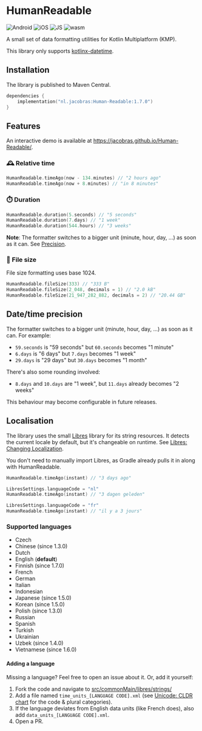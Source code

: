 # HumanReadable

![Android](http://img.shields.io/badge/-android-6EDB8D.svg?style=flat)
![iOS](http://img.shields.io/badge/-ios-CDCDCD.svg?style=flat)
![JS](http://img.shields.io/badge/-js-F8DB5D.svg?style=flat)
![wasm](https://img.shields.io/badge/-wasm-624DE9.svg?style=flat)

A small set of data formatting utilities for Kotlin Multiplatform (KMP).

This library only supports [kotlinx-datetime](https://github.com/Kotlin/kotlinx-datetime).

## Installation

The library is published to Maven Central.

```kotlin
dependencies {
    implementation("nl.jacobras:Human-Readable:1.7.0")
}
```

## Features

An interactive demo is available at https://jacobras.github.io/Human-Readable/.

### 🕰️ Relative time

```kotlin
HumanReadable.timeAgo(now - 134.minutes) // "2 hours ago"
HumanReadable.timeAgo(now + 8.minutes) // "in 8 minutes"
```

### ⏱️ Duration

```kotlin
HumanReadable.duration(5.seconds) // "5 seconds"
HumanReadable.duration(7.days) // "1 week"
HumanReadable.duration(544.hours) // "3 weeks"
```

**Note**: The formatter switches to a bigger unit (minute, hour, day, ...) as soon as it can. See [Precision](#datetime-precision).

### 📂 File size

File size formatting uses base 1024.

```kotlin
HumanReadable.fileSize(333) // "333 B"
HumanReadable.fileSize(2_048, decimals = 1) // "2.0 kB"
HumanReadable.fileSize(21_947_282_882, decimals = 2) // "20.44 GB"
```

## Date/time precision
The formatter switches to a bigger unit (minute, hour, day, ...) as soon as it can.
For example:

* `59.seconds` is "59 seconds" but `60.seconds` becomes "1 minute"
* `6.days` is "6 days" but `7.days` becomes "1 week"
* `29.days` is "29 days" but `30.days` becomes "1 month"

There's also some rounding involved:

* `8.days` and `10.days` are "1 week", but `11.days` already becomes "2 weeks"

This behaviour may become configurable in future releases.

## Localisation

The library uses the small [Libres](https://github.com/Skeptick/libres) library for its string resources. It detects the
current locale by default, but it's changeable on runtime.
See [Libres: Changing Localization](https://github.com/Skeptick/libres/blob/master/docs/LOCALIZATION.md#changing-localization).

You don't need to manually import Libres, as Gradle already pulls it in along with HumanReadable.

```kotlin
HumanReadable.timeAgo(instant) // "3 days ago"

LibresSettings.languageCode = "nl"
HumanReadable.timeAgo(instant) // "3 dagen geleden"

LibresSettings.languageCode = "fr"
HumanReadable.timeAgo(instant) // "il y a 3 jours"
```

### Supported languages

* Czech
* Chinese (since 1.3.0)
* Dutch
* English (**default**)
* Finnish (since 1.7.0)
* French
* German
* Italian
* Indonesian
* Japanese (since 1.5.0)
* Korean (since 1.5.0)
* Polish (since 1.3.0)
* Russian
* Spanish
* Turkish
* Ukrainian
* Uzbek (since 1.4.0)
* Vietnamese (since 1.6.0)

#### Adding a language

Missing a language? Feel free to open an issue about it. Or, add it yourself:

1. Fork the code and navigate to [src/commonMain/libres/strings/](https://github.com/jacobras/Human-Readable/tree/main/src/commonMain/libres/strings)
2. Add a file named `time_units_[LANGUAGE CODE].xml` (see [Unicode: CLDR chart](https://www.unicode.org/cldr/charts/42/supplemental/language_plural_rules.html) for the code & plural categories).
3. If the language deviates from English data units (like French does), also add `data_units_[LANGUAGE CODE].xml`.
4. Open a PR.